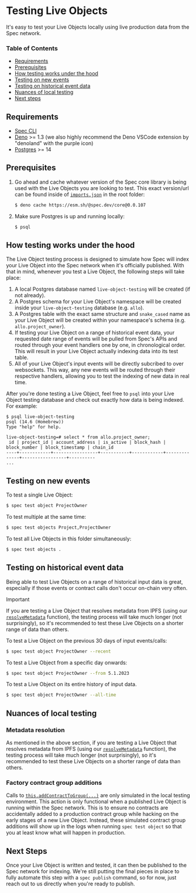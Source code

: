 # Testing Live Objects

It's easy to test your Live Objects locally using live production data from the Spec network.

### Table of Contents

* [Requirements](#requirements)
* [Prerequisites](#prerequisites)
* [How testing works under the hood](#how-testing-works-under-the-hood)
* [Testing on new events](#testing-on-new-events)
* [Testing on historical event data](#testing-on-historical-event-data)
* [Nuances of local testing](#nuances-of-local-testing)
* [Next steps](#next-steps)

## Requirements

* [Spec CLI](./CLI-Setup.md)
* [Deno](https://deno.com/manual@v1.33.1/getting_started/installation) >= 1.3 (we also highly recommend the Deno VSCode extension by "denoland" with the purple icon)
* [Postgres](https://www.moncefbelyamani.com/how-to-install-postgresql-on-a-mac-with-homebrew-and-lunchy/) >= 14

## Prerequisites

1) Go ahead and cache whatever version of the Spec core library is being used with the Live Objects you are looking to test. This exact version/url can be found inside of [`imports.json`](../imports.json) in the root folder:
    ```bash
    $ deno cache https://esm.sh/@spec.dev/core@0.0.107
    ```

2) Make sure Postgres is up and running locally:
    ```bash
    $ psql
    ```

## How testing works under the hood

The Live Object testing process is designed to simulate how Spec will index your Live Object into the Spec network when it's officially published. With that in mind, whenever you test a Live Object, the following steps will take place:

1. A local Postgres database named `live-object-testing` will be created (if not already).
2. A Postgres schema for your Live Object's namespace will be created inside your `live-object-testing` database (e.g. `allo`).
3. A Postgres table with the exact same structure and `snake_cased` name as your Live Object will be created within your namespace's schema (e.g. `allo.project_owner`).
4. If testing your Live Object on a range of historical event data, your requested date range of events will be pulled from Spec's APIs and routed through your event handlers one by one, in chronological order. This will result in your Live Object actually indexing data into its test table.
5. All of your Live Object's input events will be directly subcribed to over websockets. This way, any new events will be routed through their respective handlers, allowing you to test the indexing of new data in real time.

After you're done testing a Live Object, feel free to `psql` into your Live Object testing database and check out exactly how data is being indexed. For example:
```
$ psql live-object-testing
psql (14.6 (Homebrew))
Type "help" for help.

live-object-testing=# select * from allo.project_owner;
 id | project_id | account_address | is_active | block_hash | block_number | block_timestamp | chain_id 
----+------------+-----------------+-----------+------------+--------------+-----------------+----------
...
```

## Testing on new events

To test a single Live Object:

```bash
$ spec test object ProjectOwner
```

To test multiple at the same time:

```bash
$ spec test objects Project,ProjectOwner
```

To test all Live Objects in this folder simultaneously:

```bash
$ spec test objects .
```

## Testing on historical event data

Being able to test Live Objects on a range of historical input data is great, especially if those events or contract calls don't occur on-chain very often.

> [!IMPORTANT]
> If you are testing a Live Object that resolves metadata from IPFS (using our [`resolveMetadata`](./Writing-Live-Objects.md#resolving-metadata) function), the testing process will take much longer (not surprisingly), so it's recommended to test these Live Objects on a shorter range of data than others.

To test a Live Object on the previous 30 days of input events/calls:

```bash
$ spec test object ProjectOwner --recent
```

To test a Live Object from a specific day onwards:

```bash
$ spec test object ProjectOwner --from 5.1.2023
```

To test a Live Object on its entire history of input data.

```bash
$ spec test object ProjectOwner --all-time
```

## Nuances of local testing

### Metadata resolution

As mentioned in the above section, if you are testing a Live Object that resolves metadata from IPFS (using our [`resolveMetadata`](./Writing-Live-Objects.md#resolving-metadata) function), the testing process will take much longer (not surprisingly), so it's recommended to test these Live Objects on a shorter range of data than others.

### Factory contract group additions

Calls to [`this.addContractToGroup(...)`](./Contract-Groups.md#adding-contracts-to-a-group-dynamically-factory-groups) are only simulated in the local testing environment. This action is only functional when a published Live Object is running within the Spec network. This is to ensure no contracts are accidentally added to a production contract group while hacking on the early stages of a new Live Object. Instead, these simulated contract group additions will show up in the logs when running `spec test object` so that you at least know what will happen in production.

## Next Steps

Once your Live Object is written and tested, it can then be published to the Spec network for indexing. We're still putting the final pieces in place to fully automate this step with a `spec publish` command, so for now, just reach out to us directly when you're ready to publish.